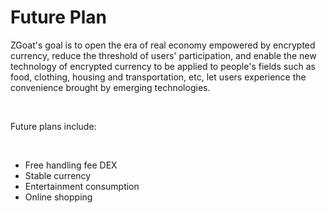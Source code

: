 # Future Plan

ZGoat's goal is to open the era of real economy empowered by encrypted currency, reduce the threshold of users' participation, and enable the new technology of encrypted currency to be applied to people's fields such as food, clothing, housing and transportation, etc, let users experience the convenience brought by emerging technologies.

‌

Future plans include:

‌

* Free handling fee DEX
* Stable currency
* Entertainment consumption
* Online shopping

